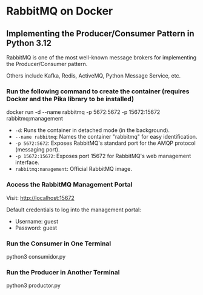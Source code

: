 # RabbitMQ on Docker

## Implementing the Producer/Consumer Pattern in Python 3.12

RabbitMQ is one of the most well-known message brokers for implementing the Producer/Consumer pattern.

Others include Kafka, Redis, ActiveMQ, Python Message Service, etc.

### Run the following command to create the container (requires Docker and the Pika library to be installed)

docker run -d --name rabbitmq -p 5672:5672 -p 15672:15672 rabbitmq:management

- `-d`: Runs the container in detached mode (in the background).
- `--name rabbitmq`: Names the container "rabbitmq" for easy identification.
- `-p 5672:5672`: Exposes RabbitMQ's standard port for the AMQP protocol (messaging port).
- `-p 15672:15672`: Exposes port 15672 for RabbitMQ's web management interface.
- `rabbitmq:management`: Official RabbitMQ image.

### Access the RabbitMQ Management Portal

Visit: [http://localhost:15672](http://localhost:15672)

Default credentials to log into the management portal:

- Username: guest  
- Password: guest

### Run the Consumer in One Terminal

python3 consumidor.py


### Run the Producer in Another Terminal

python3 productor.py
